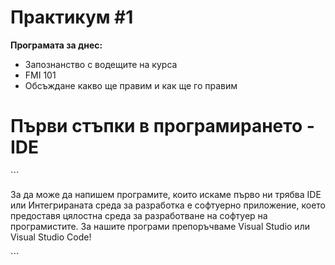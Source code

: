 **<h1> Практикум #1</h1>**
**Програмата за днес:**
<ul>
<li>Запознанство с водещите на курса</li>
<li>FMI 101</li>
<li>Обсъждане какво ще правим и как ще го правим</li>
</ul>

<h1> Първи стъпки в програмирането - IDE</h1>
```
<p> За да може да напишем програмите, които искаме първо ни трябва IDE или Интегрираната среда за разработка e софтуерно приложение, което предоставя цялостна среда за разработване на софтуер на програмистите. За нашите програми препоръчваме Visual Studio или Visual Studio Code! </p>
```
